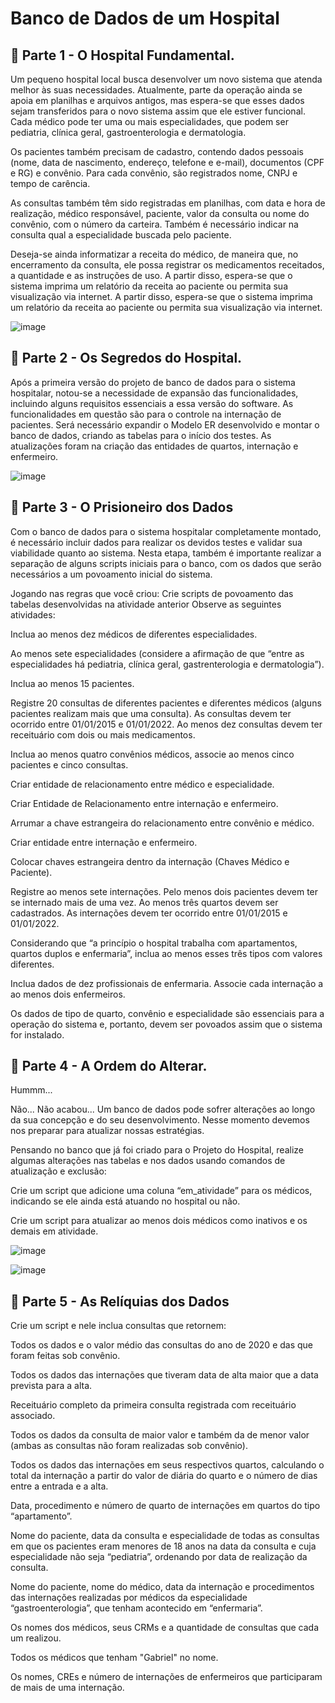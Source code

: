 #                                                                Banco de Dados de um Hospital

## 🏥 Parte 1 - O Hospital Fundamental. 

Um pequeno hospital local busca desenvolver um novo sistema que atenda melhor às suas necessidades. Atualmente, parte da operação ainda se apoia em planilhas e arquivos antigos, mas espera-se que esses dados sejam transferidos para o novo sistema assim que ele estiver funcional. Cada médico pode ter uma ou mais especialidades, que podem ser pediatria, clínica geral, gastroenterologia e dermatologia.

Os pacientes também precisam de cadastro, contendo dados pessoais (nome, data de nascimento, endereço, telefone e e-mail), documentos (CPF e RG) e convênio. Para cada convênio, são registrados nome, CNPJ e tempo de carência.

As consultas também têm sido registradas em planilhas, com data e hora de realização, médico responsável, paciente, valor da consulta ou nome do convênio, com o número da carteira. Também é necessário indicar na consulta qual a especialidade buscada pelo paciente.

Deseja-se ainda informatizar a receita do médico, de maneira que, no encerramento da consulta, ele possa registrar os medicamentos receitados, a quantidade e as instruções de uso. A partir disso, espera-se que o sistema imprima um relatório da receita ao paciente ou permita sua visualização via internet. A partir disso, espera-se que o sistema imprima um relatório da receita ao paciente ou permita sua visualização via internet.

![image](https://user-images.githubusercontent.com/125492978/234635322-7da8ef34-a556-4874-b20e-533f105d9220.png)

## 🏥 Parte 2 - Os Segredos do Hospital.

Após a primeira versão do projeto de banco de dados para o sistema hospitalar, notou-se a necessidade de expansão das funcionalidades, incluindo alguns requisitos essenciais a essa versão do software. As funcionalidades em questão são para o controle na internação de pacientes. Será necessário expandir o Modelo ER desenvolvido e montar o banco de dados, criando as tabelas para o início dos testes. As atualizações foram na criação das entidades de quartos, internação e enfermeiro.

![image](https://github.com/gussenise/Banco-de-Dados-Hospital/assets/125492978/f964fc35-fbad-4d1d-8ad1-4dcb2f211da8)

## 🏥 Parte 3 - O Prisioneiro dos Dados 

Com o banco de dados para o sistema hospitalar completamente montado, é necessário incluir dados para realizar os devidos testes e validar sua viabilidade quanto ao sistema. Nesta etapa, também é importante realizar a separação de alguns scripts iniciais para o banco, com os dados que serão necessários a um povoamento inicial do sistema.

Jogando nas regras que você criou: 
Crie scripts de povoamento das tabelas desenvolvidas na atividade anterior
Observe as seguintes atividades: 

Inclua ao menos dez médicos de diferentes especialidades.

Ao menos sete especialidades (considere a afirmação de que “entre as especialidades há pediatria, clínica geral, gastrenterologia e dermatologia”).

Inclua ao menos 15 pacientes.

Registre 20 consultas de diferentes pacientes e diferentes médicos (alguns pacientes realizam mais que uma consulta). As consultas devem ter ocorrido entre 01/01/2015 e 01/01/2022. Ao menos dez consultas devem ter receituário com dois ou mais medicamentos.

Inclua ao menos quatro convênios médicos, associe ao menos cinco pacientes e cinco consultas.

Criar entidade de relacionamento entre médico e especialidade. 

Criar Entidade de Relacionamento entre internação e enfermeiro. 

Arrumar a chave estrangeira do relacionamento entre convênio e médico.

Criar entidade entre internação e enfermeiro.

Colocar chaves estrangeira dentro da internação (Chaves Médico e Paciente).

Registre ao menos sete internações. Pelo menos dois pacientes devem ter se internado mais de uma vez. Ao menos três quartos devem ser cadastrados. As internações devem ter ocorrido entre 01/01/2015 e 01/01/2022.

Considerando que “a princípio o hospital trabalha com apartamentos, quartos duplos e enfermaria”, inclua ao menos esses três tipos com valores diferentes.

Inclua dados de dez profissionais de enfermaria. Associe cada internação a ao menos dois enfermeiros.

Os dados de tipo de quarto, convênio e especialidade são essenciais para a operação do sistema e, portanto, devem ser povoados assim que o sistema for instalado.

## 🏥 Parte 4 - A Ordem do Alterar. 

Hummm... 

Não... Não acabou... 
Um banco de dados pode sofrer alterações ao longo da sua concepção e do seu desenvolvimento. Nesse momento devemos nos preparar para atualizar nossas estratégias. 

Pensando no banco que já foi criado para o Projeto do Hospital, realize algumas alterações nas tabelas e nos dados usando comandos de atualização e exclusão:

Crie um script que adicione uma coluna “em_atividade” para os médicos, indicando se ele ainda está atuando no hospital ou não. 

Crie um script para atualizar ao menos dois médicos como inativos e os demais em atividade.



![image](https://github.com/gussenise/Banco-de-Dados-Hospital/assets/125492978/ff3baaec-82e2-4add-83ae-dd53176ea3fd)


![image](https://github.com/gussenise/Banco-de-Dados-Hospital/assets/125492978/1c84df06-a76a-49ba-8949-ff9c9455860a)


## 🏥 Parte 5 - As Relíquias dos Dados

Crie um script e nele inclua consultas que retornem:

Todos os dados e o valor médio das consultas do ano de 2020 e das que foram feitas sob convênio.

Todos os dados das internações que tiveram data de alta maior que a data prevista para a alta.

Receituário completo da primeira consulta registrada com receituário associado.

Todos os dados da consulta de maior valor e também da de menor valor (ambas as consultas não foram realizadas sob convênio).

Todos os dados das internações em seus respectivos quartos, calculando o total da internação a partir do valor de diária do quarto e o número de dias entre a entrada e a alta.

Data, procedimento e número de quarto de internações em quartos do tipo “apartamento”.

Nome do paciente, data da consulta e especialidade de todas as consultas em que os pacientes eram menores de 18 anos na data da consulta e cuja especialidade não seja “pediatria”, ordenando por data de realização da consulta.

Nome do paciente, nome do médico, data da internação e procedimentos das internações realizadas por médicos da especialidade “gastroenterologia”, que tenham acontecido em “enfermaria”.

Os nomes dos médicos, seus CRMs e a quantidade de consultas que cada um realizou.

Todos os médicos que tenham "Gabriel" no nome. 

Os nomes, CREs e número de internações de enfermeiros que participaram de mais de uma internação.



